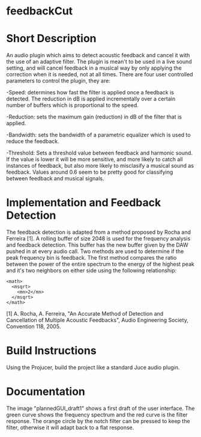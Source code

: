 # feedbackCut

# Short Description
An audio plugin which aims to detect acoustic feedback and cancel it with the use of an adaptive filter. The plugin is mean't to be used in a live sound setting, and will cancel feedback in a musical way by only applying the correction when it is needed, not at all times. There are four user controlled parameters to control the plugin, they are: 

-Speed: determines how fast the filter is applied once a feedback is detected. The reduction in dB is applied incrementally over a certain number of buffers which is proportional to the speed.

-Reduction: sets the maximum gain (reduction) in dB of the filter that is applied.

-Bandwidth: sets the bandwidth of a parametric equalizer which is used to reduce the feedback.

-Threshold: Sets a threshold value between feedback and harmonic sound. If the value is lower it will be more sensitive, and more likely to catch all instances of feedback, but also more likely to misclasify a musical sound as feedback. Values around 0.6 seem to be pretty good for classifying between feedback and musical signals. 

# Implementation and Feedback Detection
The feedback detection is adapted from a method proposed by Rocha and Ferreira [1]. A rolling buffer of size 2048 is used for the frequency analysis and feedback detection. This buffer has the new buffer given by the DAW pushed in at every audio call. Two methods are used to determine if the peak frequency bin is feedback. The first method compares the ratio between the power of the entire spectrum to the energy of the highest peak and it's two neighbors on either side using the following relationship:

    <math>
      <msqrt>
        <mn>2</mn>
      </msqrt>
    </math>


[1] A. Rocha, A. Ferreira, "An Accurate Method of Detection and Cancellation of Multiple Acoustic Feedbacks", Audio Engineering Society, Convention 118, 2005.

# Build Instructions 
Using the Projucer, build the project like a standard Juce audio plugin.

# Documentation
The image "plannedGUI_draft1" shows a first draft of the user interface. The green curve shows the frequency spectrum and the red curve is the filter response. The orange circle by the notch filter can be pressed to keep the filter, otherwise it will adapt back to a flat response.
